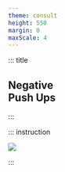 ```yaml
---
theme: consult
height: 550
margin: 0
maxScale: 4
---
```

<!-- slide template="[[gym-ex]]" -->

::: title
## Negative<br> Push Ups
:::

::: instruction

![](https://thumbs.gfycat.com/BouncyHospitableBarnowl-size_restricted.gif)

:::